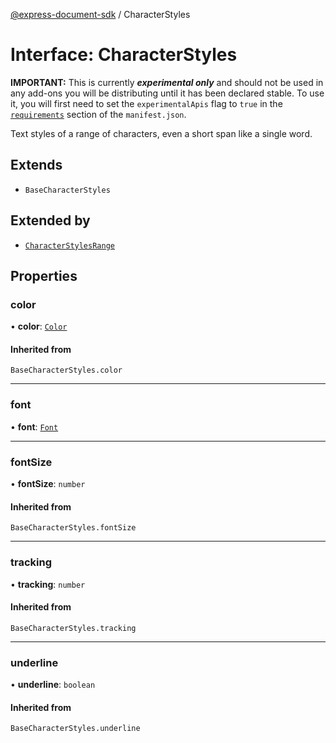 [@express-document-sdk](../overview.md) / CharacterStyles

# Interface: CharacterStyles

<InlineAlert slots="text" variant="warning"/>

**IMPORTANT:** This is currently ***experimental only*** and should not be used in any add-ons you will be distributing until it has been declared stable. To use it, you will first need to set the `experimentalApis` flag to `true` in the [`requirements`](../../../manifest/index.md#requirements) section of the `manifest.json`.

Text styles of a range of characters, even a short span like a single word.

## Extends

-   `BaseCharacterStyles`

## Extended by

-   [`CharacterStylesRange`](CharacterStylesRange.md)

## Properties

### color

• **color**: [`Color`](Color.md)

#### Inherited from

`BaseCharacterStyles.color`

---

### font

• **font**: [`Font`](../type-aliases/Font.md)

---

### fontSize

• **fontSize**: `number`

#### Inherited from

`BaseCharacterStyles.fontSize`

---

### tracking

• **tracking**: `number`

#### Inherited from

`BaseCharacterStyles.tracking`

---

### underline

• **underline**: `boolean`

#### Inherited from

`BaseCharacterStyles.underline`
